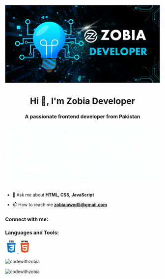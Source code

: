 
<img src="banner.png" alt="banner">

<h1 align="center">Hi 👋, I'm Zobia Developer</h1>
<h3 align="center">A passionate frontend developer from Pakistan</h3>

<p align="center"> <img src="animated-post.gif" alt="animated-coding" /> </p>

- 💬 Ask me about **HTML, CSS, JavaScript**

- 📫 How to reach me **zobiajawed5@gmail.com**


<h3 align="left">Connect with me:</h3>
<p align="left">
</p>

<h3 align="left">Languages and Tools:</h3>
<p align="left"> <a href="https://www.w3schools.com/css/" target="_blank" rel="noreferrer"> <img src="https://raw.githubusercontent.com/devicons/devicon/master/icons/css3/css3-original-wordmark.svg" alt="css3" width="40" height="40"/> </a> <a href="https://www.w3.org/html/" target="_blank" rel="noreferrer"> <img src="https://raw.githubusercontent.com/devicons/devicon/master/icons/html5/html5-original-wordmark.svg" alt="html5" width="40" height="40"/> </a> </p>

<p><img align="center" src="https://github-readme-stats.vercel.app/api/top-langs?username=codewithzobia&show_icons=true&locale=en&layout=compact" alt="codewithzobia" /></p>

<p><img align="center" src="https://github-readme-streak-stats.herokuapp.com/?user=codewithzobia&" alt="codewithzobia" /></p>


